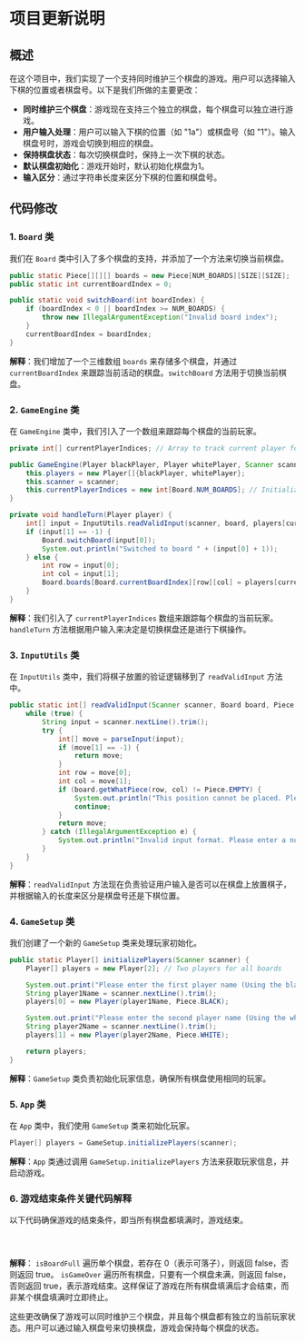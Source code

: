 # 项目更新说明

## 概述

在这个项目中，我们实现了一个支持同时维护三个棋盘的游戏。用户可以选择输入下棋的位置或者棋盘号。以下是我们所做的主要更改：

- **同时维护三个棋盘**：游戏现在支持三个独立的棋盘，每个棋盘可以独立进行游戏。
- **用户输入处理**：用户可以输入下棋的位置（如 "1a"）或棋盘号（如 "1"）。输入棋盘号时，游戏会切换到相应的棋盘。
- **保持棋盘状态**：每次切换棋盘时，保持上一次下棋的状态。
- **默认棋盘初始化**：游戏开始时，默认初始化棋盘为1。
- **输入区分**：通过字符串长度来区分下棋的位置和棋盘号。

## 代码修改

### 1. `Board` 类

我们在 `Board` 类中引入了多个棋盘的支持，并添加了一个方法来切换当前棋盘。

```java:src/model/Board.java
public static Piece[][][] boards = new Piece[NUM_BOARDS][SIZE][SIZE];
public static int currentBoardIndex = 0;

public static void switchBoard(int boardIndex) {
    if (boardIndex < 0 || boardIndex >= NUM_BOARDS) {
        throw new IllegalArgumentException("Invalid board index");
    }
    currentBoardIndex = boardIndex;
}
```

**解释**：我们增加了一个三维数组 `boards` 来存储多个棋盘，并通过 `currentBoardIndex` 来跟踪当前活动的棋盘。`switchBoard` 方法用于切换当前棋盘。

### 2. `GameEngine` 类

在 `GameEngine` 类中，我们引入了一个数组来跟踪每个棋盘的当前玩家。

```java:src/GameEngine.java
private int[] currentPlayerIndices; // Array to track current player for each board

public GameEngine(Player blackPlayer, Player whitePlayer, Scanner scanner) {
    this.players = new Player[]{blackPlayer, whitePlayer};
    this.scanner = scanner;
    this.currentPlayerIndices = new int[Board.NUM_BOARDS]; // Initialize to 0 for all boards
}

private void handleTurn(Player player) {
    int[] input = InputUtils.readValidInput(scanner, board, players[currentPlayerIndices[Board.currentBoardIndex]].pieceType);
    if (input[1] == -1) {
        Board.switchBoard(input[0]);
        System.out.println("Switched to board " + (input[0] + 1));
    } else {
        int row = input[0];
        int col = input[1];
        Board.boards[Board.currentBoardIndex][row][col] = players[currentPlayerIndices[Board.currentBoardIndex]].pieceType;
    }
}
```

**解释**：我们引入了 `currentPlayerIndices` 数组来跟踪每个棋盘的当前玩家。`handleTurn` 方法根据用户输入来决定是切换棋盘还是进行下棋操作。

### 3. `InputUtils` 类

在 `InputUtils` 类中，我们将棋子放置的验证逻辑移到了 `readValidInput` 方法中。

```java:src/InputUtils.java
public static int[] readValidInput(Scanner scanner, Board board, Piece piece) {
    while (true) {
        String input = scanner.nextLine().trim();
        try {
            int[] move = parseInput(input);
            if (move[1] == -1) {
                return move;
            }
            int row = move[0];
            int col = move[1];
            if (board.getWhatPiece(row, col) != Piece.EMPTY) {
                System.out.println("This position cannot be placed. Please try again.");
                continue;
            }
            return move;
        } catch (IllegalArgumentException e) {
            System.out.println("Invalid input format. Please enter a number (1-8) followed by a letter (A-H), or a board number (1-3).");
        }
    }
}
```

**解释**：`readValidInput` 方法现在负责验证用户输入是否可以在棋盘上放置棋子，并根据输入的长度来区分是棋盘号还是下棋位置。

### 4. `GameSetup` 类

我们创建了一个新的 `GameSetup` 类来处理玩家初始化。

```java:src/GameSetup.java
public static Player[] initializePlayers(Scanner scanner) {
    Player[] players = new Player[2]; // Two players for all boards

    System.out.print("Please enter the first player name (Using the black piece ●): ");
    String player1Name = scanner.nextLine().trim();
    players[0] = new Player(player1Name, Piece.BLACK);

    System.out.print("Please enter the second player name (Using the white piece ○): ");
    String player2Name = scanner.nextLine().trim();
    players[1] = new Player(player2Name, Piece.WHITE);

    return players;
}
```

**解释**：`GameSetup` 类负责初始化玩家信息，确保所有棋盘使用相同的玩家。

### 5. `App` 类

在 `App` 类中，我们使用 `GameSetup` 类来初始化玩家。

```java:src/App.java
Player[] players = GameSetup.initializePlayers(scanner);
```

**解释**：`App` 类通过调用 `GameSetup.initializePlayers` 方法来获取玩家信息，并启动游戏。


### 6. 游戏结束条件关键代码解释

以下代码确保游戏的结束条件，即当所有棋盘都填满时，游戏结束。

```java:src/
```

```java:src/
```

```java:src/
```

**解释**： `isBoardFull` 遍历单个棋盘，若存在 0（表示可落子），则返回 false，否则返回 true。 `isGameOver` 遍历所有棋盘，只要有一个棋盘未满，则返回 false，否则返回 true，表示游戏结束。这样保证了游戏在所有棋盘填满后才会结束，而非某个棋盘填满时立即终止。


这些更改确保了游戏可以同时维护三个棋盘，并且每个棋盘都有独立的当前玩家状态。用户可以通过输入棋盘号来切换棋盘，游戏会保持每个棋盘的状态。